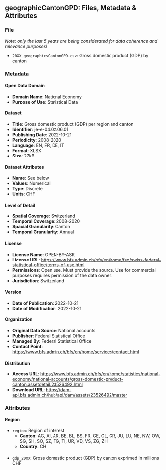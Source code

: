 ## geographicCantonGPD: Files, Metadata & Attributes

### **File**

*Note: only the last 5 years are being considerated for data coherence and relevance purposes!*

- ```20XX_geographicsCantonGPD.csv```: Gross domestic product (GDP) by canton

### Metadata

#### Open Data Domain
- **Domain Name**: National Economy
- **Purpose of Use**: Statistical Data

#### Dataset
- **Title**: Gross domestic product (GDP) per region and canton
- **Identifier**: je-e-04.02.06.01
- **Publishing Date**: 2022-10-21
- **Periodicity**: 2008-2020
- **Language**: EN, FR, DE, IT
- **Format**: XLSX
- **Size**: 27kB

#### Dataset Attributes
- **Name**: See below
- **Values**: Numerical
- **Type**: Discrete
- **Units**: CHF

#### Level of Detail
- **Spatial Coverage**: Switzerland
- **Temporal Coverage**: 2008-2020
- **Spacial Granularity**: Canton
- **Temporal Granularity**: Annual

#### License
- **License Name**: OPEN-BY-ASK
- **License URL**: https://www.bfs.admin.ch/bfs/en/home/fso/swiss-federal-statistical-office/terms-of-use.html
- **Permissions**: Open use. Must provide the source. Use for commercial purposes requires permission of the data owner.
- **Jurisdiction**: Switzerland

#### Version
- **Date of Publication**: 2022-10-21
- **Date of Modification**: 2022-10-21

#### Organization
- **Original Data Source**: National accounts
- **Publisher**: Federal Statistical Office
- **Managed By**: Federal Statistical Office
- **Contact Point**: https://www.bfs.admin.ch/bfs/en/home/services/contact.html

#### Distribution
- **Access URL**: https://www.bfs.admin.ch/bfs/en/home/statistics/national-economy/national-accounts/gross-domestic-product-canton.assetdetail.23526492.html
- **Download URL**: https://dam-api.bfs.admin.ch/hub/api/dam/assets/23526492/master

### Attributes

#### Region
- ```region```: Region of interest 
  - **Canton**: AG, AI, AR, BE, BL, BS, FR, GE, GL, GR, JU, LU, NE, NW, OW, SG, SH, SO, SZ, TG, TI, UR, VD, VS, ZG, ZH 
  - **Country**: CH
  
#### 
- ```gdp_20XX```: Gross domestic product (GDP) by canton exprimed in millions CHF
